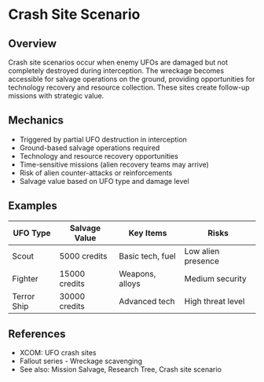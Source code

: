 # Crash Site Scenario

## Overview
Crash site scenarios occur when enemy UFOs are damaged but not completely destroyed during interception. The wreckage becomes accessible for salvage operations on the ground, providing opportunities for technology recovery and resource collection. These sites create follow-up missions with strategic value.

## Mechanics
- Triggered by partial UFO destruction in interception
- Ground-based salvage operations required
- Technology and resource recovery opportunities
- Time-sensitive missions (alien recovery teams may arrive)
- Risk of alien counter-attacks or reinforcements
- Salvage value based on UFO type and damage level

## Examples
| UFO Type | Salvage Value | Key Items | Risks |
|----------|---------------|-----------|-------|
| Scout | 5000 credits | Basic tech, fuel | Low alien presence |
| Fighter | 15000 credits | Weapons, alloys | Medium security |
| Terror Ship | 30000 credits | Advanced tech | High threat level |

## References
- XCOM: UFO crash sites
- Fallout series - Wreckage scavenging
- See also: Mission Salvage, Research Tree, Crash site scenario